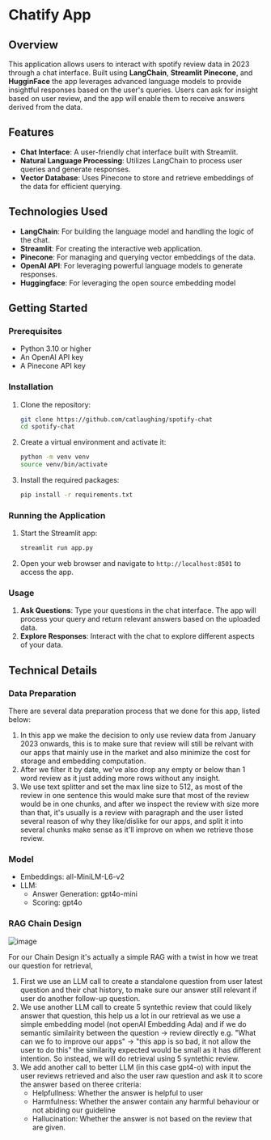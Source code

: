# Chatify App

## Overview

This application allows users to interact with spotify review data in 2023 through a chat interface. Built using **LangChain**, **Streamlit** **Pinecone**, and **HugginFace** the app leverages advanced language models to provide insightful responses based on the user's queries. Users can ask for insight based on user review, and the app will enable them to receive answers derived from the data.

## Features

- **Chat Interface**: A user-friendly chat interface built with Streamlit.
- **Natural Language Processing**: Utilizes LangChain to process user queries and generate responses.
- **Vector Database**: Uses Pinecone to store and retrieve embeddings of the data for efficient querying.

## Technologies Used

- **LangChain**: For building the language model and handling the logic of the chat.
- **Streamlit**: For creating the interactive web application.
- **Pinecone**: For managing and querying vector embeddings of the data.
- **OpenAI API**: For leveraging powerful language models to generate responses.
- **Huggingface**: For leveraging the open source embedding model

## Getting Started

### Prerequisites

- Python 3.10 or higher
- An OpenAI API key
- A Pinecone API key

### Installation

1. Clone the repository:

   ```bash
   git clone https://github.com/catlaughing/spotify-chat
   cd spotify-chat
   ```

2. Create a virtual environment and activate it:

   ```bash
   python -m venv venv
   source venv/bin/activate 
   ```

3. Install the required packages:

   ```bash
   pip install -r requirements.txt
   ```

### Running the Application

1. Start the Streamlit app:

   ```bash
   streamlit run app.py
   ```

2. Open your web browser and navigate to `http://localhost:8501` to access the app.

### Usage

1. **Ask Questions**: Type your questions in the chat interface. The app will process your query and return relevant answers based on the uploaded data.
2. **Explore Responses**: Interact with the chat to explore different aspects of your data.


## Technical Details

### Data Preparation
There are several data preparation process that we done for this app, listed below:
1. In this app we make the decision to only use review data from January 2023 onwards, this is to make sure that review will still be relvant with our apps that mainly use in the market and also minimize the cost for storage and embedding computation. 
2. After we filter it by date, we've also drop any empty or below than 1 word review as it just adding more rows without any insight.
3. We use text splitter and set the max line size to 512, as most of the review in one sentence this would make sure that most of the review would be in one chunks, and after we inspect the review with  size more than that, it's usually is a review with paragraph and the user listed several reason of why they like/dislike for our apps, and split it into several chunks make sense as it'll improve on when we retrieve those review.

### Model
- Embeddings: all-MiniLM-L6-v2
- LLM:
  - Answer Generation: gpt4o-mini
  - Scoring: gpt4o

### RAG Chain Design
![image](https://github.com/user-attachments/assets/becdd02c-74c4-4498-9919-b3e3c1e2a923)


For our Chain Design it's actually a simple RAG with a twist in how we treat our question for retrieval, 
1. First we use an LLM call to create a standalone question from user latest question and their chat history, to make sure our answer still relevant if user do another follow-up question.
2. We use another LLM call to create 5 syntethic review that could likely answer that question, this help us a lot in our retrieval as we use a simple embedding model (not openAI Embedding Ada) and if we do semantic similairity between the question -> review directly e.g. "What can we fo to improve our apps" -> "this app is so bad, it not allow the user to do this" the similarity expected would be small as it has different intention. 
So instead, we will do retrieval using 5 syntethic review.
3. We add another call to better LLM (in this case gpt4-o) with input the user reviews retrieved and also the user raw question and ask it to score the answer based on theree criteria:
    - Helpfullness: Whether the answer is helpful to user
    - Harmfulness: Whether the answer contain any harmful behaviour or not abiding our guideline
    - Hallucination: Whether the answer is not based on the review that are given.
